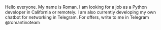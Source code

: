 Hello everyone. My name is Roman. I am looking for a job as a Python developer in California or remotely. I am also currently developing my own chatbot for networking in Telegram. For offers, write to me in Telegram @romantinoteam
